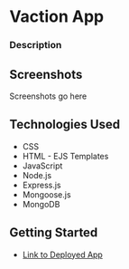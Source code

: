 # Vaction App

### Description

## Screenshots
Screenshots go here

## Technologies Used
- CSS
- HTML - EJS Templates
- JavaScript
- Node.js
- Express.js
- Mongoose.js
- MongoDB

## Getting Started 
- [Link to Deployed App](https://neon-vacation-log.herokuapp.com)
